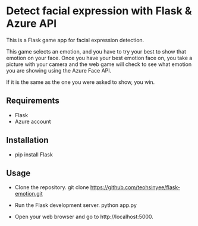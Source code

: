 # Detect facial expression with Flask & Azure API

This is a Flask game app for facial expression detection.

This game selects an emotion, and you have to try your best to show that emotion on your face. 
Once you have your best emotion face on, you take a picture with your camera and the web game will check to see what emotion you are showing using the Azure Face API. 

If it is the same as the one you were asked to show, you win.

## Requirements
- Flask
- Azure account

## Installation
- pip install Flask

## Usage
- Clone the repository. git clone https://github.com/teohsinyee/flask-emotion.git

- Run the Flask development server. python app.py

- Open your web browser and go to http://localhost:5000.

